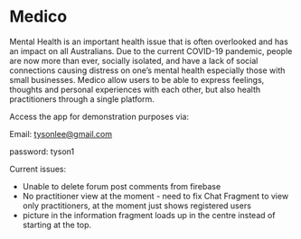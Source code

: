 # Medico

Mental Health is an important health issue that is often overlooked and has an impact on all Australians. 
Due to the current COVID-19 pandemic, people are now more than ever, socially isolated, and have a lack of social connections causing distress on one’s mental health especially those with small businesses. Medico allow users to be able to express feelings, thoughts and personal experiences with each other, but also health practitioners through a single platform.

Access the app for demonstration purposes via:

Email: tysonlee@gmail.com 

password: tyson1

Current issues:
- Unable to delete forum post comments from firebase
- No practitioner view at the moment - need to fix Chat Fragment to view only practitioners, at the moment just shows registered users
- picture in the information fragment loads up in the centre instead of starting at the top.
